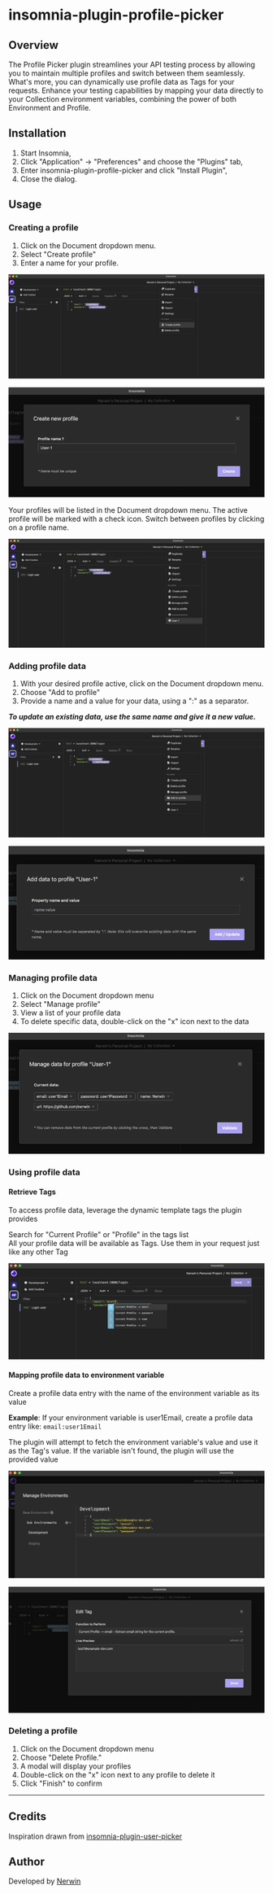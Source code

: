 # insomnia-plugin-profile-picker

## Overview
The Profile Picker plugin streamlines your API testing process by allowing you to maintain multiple profiles and switch between them seamlessly.  
What's more, you can dynamically use profile data as Tags for your requests. Enhance your testing capabilities by mapping your data directly to your Collection environment variables, combining the power of both Environment and Profile.


## Installation

1. Start Insomnia,
2. Click "Application" -> "Preferences" and choose the "Plugins" tab,
3. Enter insomnia-plugin-profile-picker and click "Install Plugin",
4. Close the dialog.

## Usage

### Creating a profile

1. Click on the Document dropdown menu.
2. Select "Create profile"
3. Enter a name for your profile.

![Screenshot1](https://github.com/Nerwin/insomnia-plugin-profile-picker/blob/main/assets/Screenshot-1.png?raw=true)

![Screenshot2](https://github.com/Nerwin/insomnia-plugin-profile-picker/blob/main/assets/Screenshot-2.png?raw=true)

Your profiles will be listed in the Document dropdown menu. The active profile will be marked with a check icon. Switch between profiles by clicking on a profile name.

![Screenshot3](https://github.com/Nerwin/insomnia-plugin-profile-picker/blob/main/assets/Screenshot-3.png?raw=true)

### Adding profile data

1. With your desired profile active, click on the Document dropdown menu.
2. Choose "Add to profile"
3. Provide a name and a value for your data, using a ":" as a separator.

***To update an existing data, use the same name and give it a new value.***

![Screenshot4](https://github.com/Nerwin/insomnia-plugin-profile-picker/blob/main/assets/Screenshot-4.png?raw=true)

![Screenshot5](https://github.com/Nerwin/insomnia-plugin-profile-picker/blob/main/assets/Screenshot-5.png?raw=true)

### Managing profile data

1. Click on the Document dropdown menu
2. Select "Manage profile"
3. View a list of your profile data
4. To delete specific data, double-click on the "x" icon next to the data

![Screenshot6](https://github.com/Nerwin/insomnia-plugin-profile-picker/blob/main/assets/Screenshot-6.png?raw=true)

### Using profile data

#### Retrieve Tags
To access profile data, leverage the dynamic template tags the plugin provides  

Search for "Current Profile" or "Profile" in the tags list  
All your profile data will be available as Tags. Use them in your request just like any other Tag  

![Screenshot7](https://github.com/Nerwin/insomnia-plugin-profile-picker/blob/main/assets/Screenshot-7.png?raw=true)

#### Mapping profile data to environment variable

Create a profile data entry with the name of the environment variable as its value  

**Example**: If your environment variable is user1Email, create a profile data entry like: `email:user1Email`

The plugin will attempt to fetch the environment variable's value and use it as the Tag's value. If the variable isn't found, the plugin will use the provided value  


![Screenshot7](https://github.com/Nerwin/insomnia-plugin-profile-picker/blob/main/assets/Screenshot-8.png?raw=true)

![Screenshot7](https://github.com/Nerwin/insomnia-plugin-profile-picker/blob/main/assets/Screenshot-9.png?raw=true)

### Deleting a profile

1. Click on the Document dropdown menu
2. Choose "Delete Profile."
3. A modal will display your profiles
4. Double-click on the "x" icon next to any profile to delete it
5. Click "Finish" to confirm
---

## Credits

Inspiration drawn from [insomnia-plugin-user-picker](https://www.github.com/gabrieljsilva/insomnia-plugin-user-picker)

## Author

Developed by [Nerwin](https://www.github.com/nerwin)
